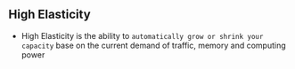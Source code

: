 ## High Elasticity

- High Elasticity is the ability to `automatically grow or shrink your capacity` base on the current demand of traffic, memory and computing power
